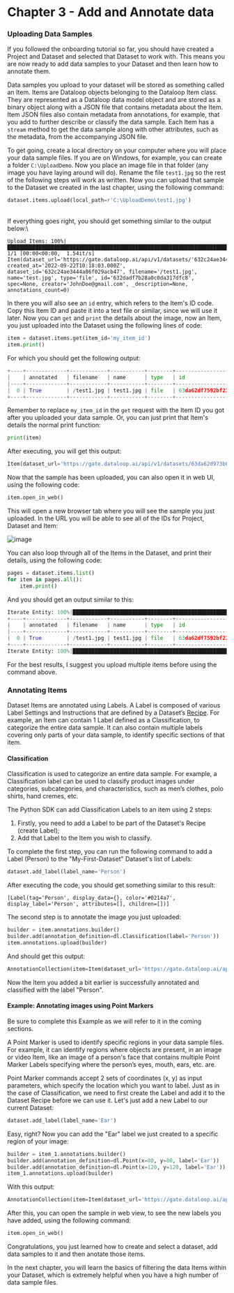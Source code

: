 # Chapter 3 - Add and Annotate data

### Uploading Data Samples

If you followed the onboarding tutorial so far, you should have created a Project and Dataset and selected that Dataset to work with. This means you are now ready to add data samples to your Dataset and then learn how to annotate them.

Data samples you upload to your dataset will be stored as something called an Item. Items are Dataloop objects belonging to the Dataloop Item class. They are represented as a Dataloop data model object and are stored as a binary object along with a JSON file that contains metadata about the Item. Item JSON files also contain metadata from annotations, for example, that you add to further describe or classify the data sample. Each Item has a `stream` method to get the data sample along with other attributes, such as the metadata, from the accompanying JSON file.

To get going, create a local directory on your computer where you will place your data sample files. If you are on Windows, for example, you can create a folder `C:\UploadDemo`. Now you place an image file in that folder (any image you have laying around will do). Rename the file `test1.jpg` so the rest of the following steps will work as written. Now you can upload that sample to the Dataset we created in the last chapter, using the following command:

```python
dataset.items.upload(local_path=r'C:\UploadDemo\test1.jpg')
```

\
If everything goes right, you should get something similar to the output below:\\

```
Upload Items: 100%|█████████████████████████████████████████████████████████████████████████████████████████████████████████████████████████████████████████████████████████████████| 1/1 [00:00<00:00,  1.54it/s]
Item(dataset_url='https://gate.dataloop.ai/api/v1/datasets/'632c24ae3444a86f029acb47', created_at='2022-09-22T10:18:03.000Z', dataset_id='632c24ae3444a86f029acb47', filename='/test1.jpg', name='test.jpg', type='file', id='632dadf7b28a0c0da317dfc8', spec=None, creator='JohnDoe@gmail.com', _description=None, annotations_count=0)
```

In there you will also see an `id` entry, which refers to the Item's ID code. Copy this Item ID and paste it into a text file or similar, since we will use it later. Now you can `get` and `print` the details about the image, now an Item, you just uploaded into the Dataset using the following lines of code:

```python
item = dataset.items.get(item_id='my_item_id')
item.print()
```

For which you should get the following output:

```python
+----+-------------+------------+-----------+--------+--------------------------+----------+-------+--------------------+-------------------------------------------------------------------+--------------------------+--------------------------+---------------------+
|    | annotated   | filename   | name      | type   | id                       | hidden   | dir   |   annotationsCount | dataset                                                           | createdAt                | datasetId                | creator             |
|----+-------------+------------+-----------+--------+--------------------------+----------+-------+--------------------+-------------------------------------------------------------------+--------------------------+--------------------------+---------------------|
|  0 | True        | /test1.jpg | test1.jpg | file   | 63da62df7592bf239854adc0 | False    | /     |                  3 | https://gate.dataloop.ai/api/v1/datasets/63da62d973b62f22086f1d8f | 2023-02-01T13:02:23.000Z | 63da62d973b62f22086f1d8f | email@gmail.com |
+----+-------------+------------+-----------+--------+--------------------------+----------+-------+--------------------+-------------------------------------------------------------------+--------------------------+--------------------------+---------------------+
```

Remember to replace `my_item_id` in the `get` request with the Item ID you got after you uploaded your data sample. Or, you can just print that Item's details the normal print function:

```python
print(item)
```

After executing, you will get this output:

```python
Item(dataset_url='https://gate.dataloop.ai/api/v1/datasets/63da62d973b62f22086f1d8f', created_at='2023-02-01T13:02:23.000Z', dataset_id='63da62d973b62f22086f1d8f', filename='/test1.jpg', name='test1.jpg', type='file', id='63da62df7592bf239854adc0', spec=None, creator='email@gmail.com', _description=None, annotations_count=3)
```

Now that the sample has been uploaded, you can also open it in web UI, using the following code:

```python
item.open_in_web()
```

This will open a new browser tab where you will see the sample you just uploaded. In the URL you will be able to see all of the IDs for Project, Dataset and Item:

![image](https://user-images.githubusercontent.com/58508793/216602773-016eee27-a914-4922-8a5e-938c3d0eecd7.png)

You can also loop through all of the Items in the Dataset, and print their details, using the following code:

```python
pages = dataset.items.list()
for item in pages.all():
    item.print()
```

And you should get an output similar to this:

```python
Iterate Entity: 100%|████████████████████████████████████████████████████████████████████| 1/1 [00:00<00:00,  1.44it/s]
+----+-------------+------------+-----------+--------+--------------------------+----------+-------+--------------------+-------------------------------------------------------------------+--------------------------+--------------------------+---------------------+
|    | annotated   | filename   | name      | type   | id                       | hidden   | dir   |   annotationsCount | dataset                                                           | createdAt                | datasetId                | creator             |
|----+-------------+------------+-----------+--------+--------------------------+----------+-------+--------------------+-------------------------------------------------------------------+--------------------------+--------------------------+---------------------|
|  0 | True        | /test1.jpg | test1.jpg | file   | 63da62df7592bf239854adc0 | False    | /     |                  3 | https://gate.dataloop.ai/api/v1/datasets/63da62d973b62f22086f1d8f | 2023-02-01T13:02:23.000Z | 63da62d973b62f22086f1d8f | email@gmail.com |
+----+-------------+------------+-----------+--------+--------------------------+----------+-------+--------------------+-------------------------------------------------------------------+--------------------------+--------------------------+---------------------+
Iterate Entity: 100%|████████████████████████████████████████████████████████████████████| 1/1 [00:00<00:00,  1.29it/s]
```

For the best results, I suggest you upload multiple items before using the command above.

### Annotating Items

Dataset Items are annotated using Labels. A Label is composed of various Label Settings and Instructions that are defined by a Dataset’s [Recipe](https://dataloop.ai/blog/data-recipes/). For example, an Item can contain 1 Label defined as a Classification, to categorize the entire data sample. It can also contain multiple labels covering only parts of your data sample, to identify specific sections of that item.

#### Classification

Classification is used to categorize an entire data sample. For example, a Classification label can be used to classify product images under categories, subcategories, and characteristics, such as men’s clothes, polo shirts, hand cremes, etc.

The Python SDK can add Classification Labels to an item using 2 steps:

1. Firstly, you need to add a Label to be part of the Dataset's Recipe (create Label);
2. Add that Label to the Item you wish to classify.

To complete the first step, you can run the following command to add a Label (Person) to the "My-First-Dataset" Dataset's list of Labels:

```python
dataset.add_label(label_name='Person')
```

After executing the code, you should get something similar to this result:

```
[Label(tag='Person', display_data={}, color='#0214a7', display_label='Person', attributes=[], children=[])]
```

The second step is to annotate the image you just uploaded:

```python
builder = item.annotations.builder()
builder.add(annotation_definition=dl.Classification(label='Person'))
item.annotations.upload(builder)
```

And should get this output:

```python
AnnotationCollection(item=Item(dataset_url='https://gate.dataloop.ai/api/v1/datasets/63da62d973b62f22086f1d8f', created_at='2023-02-01T13:02:23.000Z', dataset_id='63da62d973b62f22086f1d8f', filename='/test1.jpg', name='test1.jpg', type='file', id='63da62df7592bf239854adc0', spec=None, creator='email@gmail.com', _description=None, annotations_count=3), annotations=[Annotation(id='63db94346b35f547a1539602', item_id='63da62df7592bf239854adc0', creator='email@gmail.com', created_at='2023-02-02T10:45:08.711Z', type='class', item_height=738, item_width=564, label_suggestions=None, _start_frame=0, _start_time=0)])
```

Now the Item you added a bit earlier is successfully annotated and classified with the label "Person".

#### Example: Annotating images using Point Markers

Be sure to complete this Example as we will refer to it in the coming sections.

A Point Marker is used to identify specific regions in your data sample files. For example, it can identify regions where objects are present, in an image or video Item, like an image of a person's face that contains multiple Point Marker Labels specifying where the person’s eyes, mouth, ears, etc. are.

Point Marker commands accept 2 sets of coordinates (x, y) as input parameters, which specify the location which you want to label. Just as in the case of Classification, we need to first create the Label and add it to the Dataset Recipe before we can use it. Let's just add a new Label to our current Dataset:

```python
dataset.add_label(label_name='Ear')
```

Easy, right? Now you can add the "Ear" label we just created to a specific region of your image:

```python
builder = item_1.annotations.builder()
builder.add(annotation_definition=dl.Point(x=80, y=80, label='Ear'))
builder.add(annotation_definition=dl.Point(x=120, y=120, label='Ear'))
item_1.annotations.upload(builder)
```

With this output:

```python
AnnotationCollection(item=Item(dataset_url='https://gate.dataloop.ai/api/v1/datasets/63da62d973b62f22086f1d8f', created_at='2023-02-01T13:02:23.000Z', dataset_id='63da62d973b62f22086f1d8f', filename='/test1.jpg', name='test1.jpg', type='file', id='63da62df7592bf239854adc0', spec=None, creator='email@gmail.com', _description=None, annotations_count=3), annotations=[Annotation(id='63da632797d0cfccbab6ae88', item_id='63da62df7592bf239854adc0', creator='email@gmail.com', created_at='2023-02-01T13:03:35.121Z', type='point', item_height=738, item_width=564, label_suggestions=None, _start_frame=0, _start_time=0), Annotation(id='63da632797d0cf0f7cb6ae87', item_id='63da62df7592bf239854adc0', creator='email@gmail.com', created_at='2023-02-01T13:03:35.119Z', type='point', item_height=738, item_width=564, label_suggestions=None, _start_frame=0, _start_time=0)])
```

After this, you can open the sample in web view, to see the new labels you have added, using the following command:

```python
item.open_in_web()
```

Congratulations, you just learned how to create and select a dataset, add data samples to it and then anotate those items.

In the next chapter, you will learn the basics of filtering the data Items within your Dataset, which is extremely helpful when you have a high number of data sample files.
